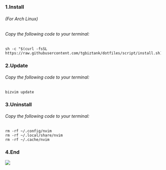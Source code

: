 ### 1.Install
###### (For Arch Linux)
###### Copy the following code to your terminal:
```
sh -c "$(curl -fsSL https://raw.githubusercontent.com/tgbiztank/dotfiles/script/install.sh)"
```

### 2.Update
###### Copy the following code to your terminal:
```
bizvim update
```
### 3.Uninstall
###### Copy the following code to your terminal:
```
rm -rf ~/.config/nvim
rm -rf ~/.local/share/nvim
rm -rf ~/.cache/nvim
```
### 4.End
![](https://i.kym-cdn.com/photos/images/newsfeed/000/041/494/1241026091_youve_been_rickrolled.gif)
